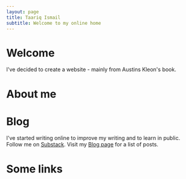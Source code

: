 ```yaml
---
layout: page
title: Taariq Ismail
subtitle: Welcome to my online home
---
```


# Welcome
I've decided to create a website - mainly from Austins Kleon's book. 

# About me

# Blog
I've started writing online to improve my writing and to learn in public. Follow me on <a href="https://taariq.substack.com" target="_blank">Substack</a>. Visit my [Blog page](https://www.taariqismail.com/blog) for a list of posts.

# Some links
